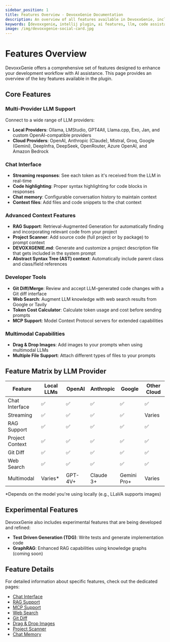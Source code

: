 ```yaml
---
sidebar_position: 1
title: Features Overview - DevoxxGenie Documentation
description: An overview of all features available in DevoxxGenie, including core features, LLM provider support, and advanced capabilities for IntelliJ IDEA.
keywords: [devoxxgenie, intellij plugin, ai features, llm, code assistance, rag, mcp, git diff]
image: /img/devoxxgenie-social-card.jpg
---
```


# Features Overview

DevoxxGenie offers a comprehensive set of features designed to enhance your development workflow with AI assistance. This page provides an overview of the key features available in the plugin.

## Core Features

### Multi-Provider LLM Support

Connect to a wide range of LLM providers:

- **Local Providers**: Ollama, LMStudio, GPT4All, Llama.cpp, Exo, Jan, and custom OpenAI-compatible providers
- **Cloud Providers**: OpenAI, Anthropic (Claude), Mistral, Groq, Google (Gemini), DeepInfra, DeepSeek, OpenRouter, Azure OpenAI, and Amazon Bedrock

### Chat Interface

- **Streaming responses**: See each token as it's received from the LLM in real-time
- **Code highlighting**: Proper syntax highlighting for code blocks in responses
- **Chat memory**: Configurable conversation history to maintain context
- **Context files**: Add files and code snippets to the chat context

### Advanced Context Features

- **RAG Support**: Retrieval-Augmented Generation for automatically finding and incorporating relevant code from your project
- **Project Scanner**: Add source code (full project or by package) to prompt context
- **DEVOXXGENIE.md**: Generate and customize a project description file that gets included in the system prompt
- **Abstract Syntax Tree (AST) context**: Automatically include parent class and class/field references

### Developer Tools

- **Git Diff/Merge**: Review and accept LLM-generated code changes with a Git diff interface
- **Web Search**: Augment LLM knowledge with web search results from Google or Tavily
- **Token Cost Calculator**: Calculate token usage and cost before sending prompts
- **MCP Support**: Model Context Protocol servers for extended capabilities

### Multimodal Capabilities

- **Drag & Drop Images**: Add images to your prompts when using multimodal LLMs
- **Multiple File Support**: Attach different types of files to your prompts

## Feature Matrix by LLM Provider

| Feature | Local LLMs | OpenAI | Anthropic | Google | Other Cloud |
|---------|------------|--------|-----------|--------|-------------|
| Chat Interface | ✅ | ✅ | ✅ | ✅ | ✅ |
| Streaming | ✅ | ✅ | ✅ | ✅ | Varies |
| RAG Support | ✅ | ✅ | ✅ | ✅ | ✅ |
| Project Context | ✅ | ✅ | ✅ | ✅ | ✅ |
| Git Diff | ✅ | ✅ | ✅ | ✅ | ✅ |
| Web Search | ✅ | ✅ | ✅ | ✅ | ✅ |
| Multimodal | Varies* | GPT-4V+ | Claude 3+ | Gemini Pro+ | Varies |

*Depends on the model you're using locally (e.g., LLaVA supports images)

## Experimental Features

DevoxxGenie also includes experimental features that are being developed and refined:

- **Test Driven Generation (TDG)**: Write tests and generate implementation code
- **GraphRAG**: Enhanced RAG capabilities using knowledge graphs (coming soon)

## Feature Details

For detailed information about specific features, check out the dedicated pages:

- [Chat Interface](chat-interface.md)
- [RAG Support](/docs/features/rag)
- [MCP Support](mcp.md)
- [Web Search](web-search.md)
- [Git Diff](git-diff.md)
- [Drag & Drop Images](dnd-images.md)
- [Project Scanner](project-scanner.md)
- [Chat Memory](chat-memory.md)
